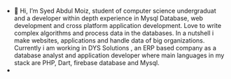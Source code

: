- 👋 Hi, I’m Syed Abdul Moiz, student of computer science undergraduat and a  developer within depth experience in Mysql Database, web development and cross platform application development. 
Love to write complex algorithms and process data in the databases. In a nutshell i make websites, applications and handle data of big organizations. 
Currently i am working in DYS Solutions , an ERP based company as a database analyst and application developer where main languages in my stack are PHP, Dart, firebase database and Mysql.
- 

<!---
moiz2002/moiz2002 is a ✨ special ✨ repository because its `README.md` (this file) appears on your GitHub profile.
You can click the Preview link to take a look at your changes.
--->
